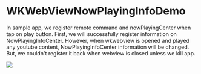 # WKWebViewNowPlayingInfoDemo

In sample app, we register remote command and nowPlayingCenter when tap on play button.
First, we will successfully register information on NowPlayingInfoCenter. 
However, when wkwebview is opened and played any youtube content, NowPlayingInfoCenter information will be changed.
But, we couldn't register it back when webview is closed unless we kill app.

![](https://media.giphy.com/media/TjYckLokNsMt5RQfai/giphy.gif)
